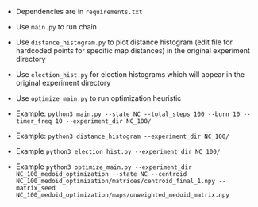 * Dependencies are in `requirements.txt`

* Use `main.py` to run chain

* Use `distance_histogram.py` to plot distance histogram (edit file for hardcoded points for specific map distances) in the original experiment directory

* Use `election_hist.py` for election histograms which will appear in the original experiment directory

* Use `optimize_main.py` to run optimization heuristic

* Example: `python3 main.py --state NC --total_steps 100 --burn 10 --timer_freq 10 --experiment_dir NC_100/`

* Example: `python3 distance_histogram --experiment_dir NC_100/`

* Example `python3 election_hist.py --experiment_dir NC_100/` 

* Example `python3 optimize_main.py --experiment_dir NC_100_medoid_optimization --state NC --centroid NC_100_medoid_optimization/matrices/centroid_final_1.npy --matrix_seed NC_100_medoid_optimization/maps/unweighted_medoid_matrix.npy`

